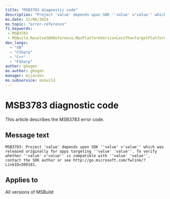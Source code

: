 ```yaml
---
title: "MSB3783 diagnostic code"
description: "Project 'value' depends upon SDK ''value' v'value'' which was released originally for apps targeting ''value' 'value''. To verify whether ''value' v'value'' is compatible with ''value' 'value'', contact the SDK author or see http://go.microsoft.com/fwlink/?LinkID=309181."
ms.date: 12/06/2024
ms.topic: "error-reference"
f1_keywords:
 - MSB3783
 - MSBuild.ResolveSDKReference.MaxPlatformVersionLessThanTargetPlatformVersion
dev_langs:
  - "VB"
  - "CSharp"
  - "C++"
  - "FSharp"
author: ghogen
ms.author: ghogen
manager: mijacobs
ms.subservice: msbuild
---
```


# MSB3783 diagnostic code

<!-- :::ErrorDefinitionDescription::: -->
<!-- :::editable-content name="introDescription"::: -->
This article describes the MSB3783 error code.
<!-- :::editable-content-end::: -->

## Message text

```output
MSB3783: Project 'value' depends upon SDK ''value' v'value'' which was released originally for apps targeting ''value' 'value''. To verify whether ''value' v'value'' is compatible with ''value' 'value'', contact the SDK author or see http://go.microsoft.com/fwlink/?LinkID=309181.
```

<!-- :::editable-content name="postOutputDescription"::: -->
<!--
{StrBegin="MSB3783: "}
-->
<!-- :::editable-content-end::: -->
<!-- :::ErrorDefinitionDescription-end::: -->

## Applies to

All versions of MSBuild
